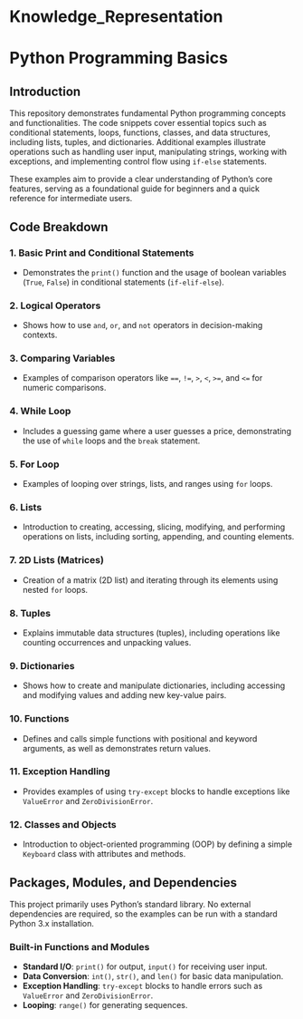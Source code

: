 # Knowledge_Representation
# Python Programming Basics

## Introduction
This repository demonstrates fundamental Python programming concepts and functionalities. The code snippets cover essential topics such as conditional statements, loops, functions, classes, and data structures, including lists, tuples, and dictionaries. Additional examples illustrate operations such as handling user input, manipulating strings, working with exceptions, and implementing control flow using `if-else` statements.

These examples aim to provide a clear understanding of Python’s core features, serving as a foundational guide for beginners and a quick reference for intermediate users.
## Code Breakdown

### 1. Basic Print and Conditional Statements
- Demonstrates the `print()` function and the usage of boolean variables (`True`, `False`) in conditional statements (`if-elif-else`).

### 2. Logical Operators
- Shows how to use `and`, `or`, and `not` operators in decision-making contexts.

### 3. Comparing Variables
- Examples of comparison operators like `==`, `!=`, `>`, `<`, `>=`, and `<=` for numeric comparisons.

### 4. While Loop
- Includes a guessing game where a user guesses a price, demonstrating the use of `while` loops and the `break` statement.

### 5. For Loop
- Examples of looping over strings, lists, and ranges using `for` loops.

### 6. Lists
- Introduction to creating, accessing, slicing, modifying, and performing operations on lists, including sorting, appending, and counting elements.

### 7. 2D Lists (Matrices)
- Creation of a matrix (2D list) and iterating through its elements using nested `for` loops.

### 8. Tuples
- Explains immutable data structures (tuples), including operations like counting occurrences and unpacking values.

### 9. Dictionaries
- Shows how to create and manipulate dictionaries, including accessing and modifying values and adding new key-value pairs.

### 10. Functions
- Defines and calls simple functions with positional and keyword arguments, as well as demonstrates return values.

### 11. Exception Handling
- Provides examples of using `try-except` blocks to handle exceptions like `ValueError` and `ZeroDivisionError`.

### 12. Classes and Objects
- Introduction to object-oriented programming (OOP) by defining a simple `Keyboard` class with attributes and methods.

## Packages, Modules, and Dependencies
This project primarily uses Python’s standard library. No external dependencies are required, so the examples can be run with a standard Python 3.x installation.

### Built-in Functions and Modules
- **Standard I/O**: `print()` for output, `input()` for receiving user input.
- **Data Conversion**: `int()`, `str()`, and `len()` for basic data manipulation.
- **Exception Handling**: `try-except` blocks to handle errors such as `ValueError` and `ZeroDivisionError`.
- **Looping**: `range()` for generating sequences.

